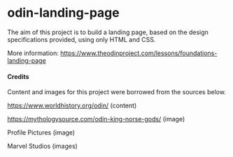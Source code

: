# odin-landing-page

The aim of this project is to build a landing page, based on the design specifications provided, using only HTML and CSS.

More information: https://www.theodinproject.com/lessons/foundations-landing-page

#### Credits

Content and images for this project were borrowed from the sources below.

https://www.worldhistory.org/odin/ (content)

https://mythologysource.com/odin-king-norse-gods/ (image)

Profile Pictures (image)

Marvel Studios (images)
